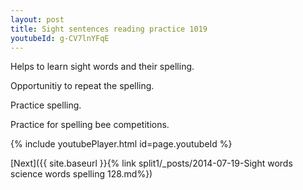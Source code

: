 ```yaml
---
layout: post
title: Sight sentences reading practice 1019
youtubeId: g-CV7lnYFqE
---
```

 
 
Helps to learn sight words and their spelling.

Opportunitiy to repeat the spelling. 

Practice spelling. 
 
Practice for spelling bee competitions. 
 
{% include youtubePlayer.html id=page.youtubeId %}
 
 

[Next]({{ site.baseurl }}{% link  split1/_posts/2014-07-19-Sight words science words spelling 128.md%})
 
